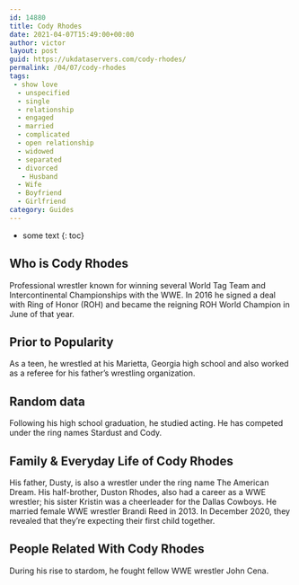 ```yaml
---
id: 14880
title: Cody Rhodes
date: 2021-04-07T15:49:00+00:00
author: victor
layout: post
guid: https://ukdataservers.com/cody-rhodes/
permalink: /04/07/cody-rhodes
tags:
 - show love
  - unspecified
  - single
  - relationship
  - engaged
  - married
  - complicated
  - open relationship
  - widowed
  - separated
  - divorced
   - Husband
  - Wife
  - Boyfriend
  - Girlfriend
category: Guides
---
```


* some text
{: toc}


## Who is Cody Rhodes



Professional wrestler known for winning several World Tag Team and Intercontinental Championships with the WWE. In 2016 he signed a deal with Ring of Honor (ROH) and became the reigning ROH World Champion in June of that year. 

                
                
                
## Prior to Popularity



As a teen, he wrestled at his Marietta, Georgia high school and also worked as a referee for his father&#8217;s wrestling organization.

                
                
                
## Random data



Following his high school graduation, he studied acting. He has competed under the ring names Stardust and Cody.

                
                
                
## Family & Everyday Life of Cody Rhodes



His father, Dusty, is also a wrestler under the ring name The American Dream. His half-brother, Duston Rhodes, also had a career as a WWE wrestler; his sister Kristin was a cheerleader for the Dallas Cowboys. He married female WWE wrestler Brandi Reed in 2013. In December 2020, they revealed that they&#8217;re expecting their first child together.

                
                
                
## People Related With Cody Rhodes



During his rise to stardom, he fought fellow WWE wrestler John Cena.

                
              
            
          
          
          